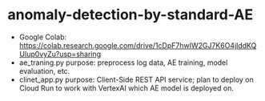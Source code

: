 # anomaly-detection-by-standard-AE

- Google Colab: https://colab.research.google.com/drive/1cDpF7hwIW2GJ7K6O4jlddKQUIup0vyZu?usp=sharing
- ae_traning.py purpose: preprocess log data, AE training, model evaluation, etc.
- clinet_app.py purpose: Client-Side REST API service; plan to deploy on Cloud Run to work with VertexAI which AE model is deployed on.
